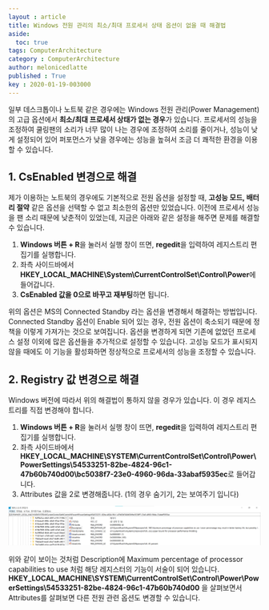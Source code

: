 ```yaml
---
layout : article
title: Windows 전원 관리의 최소/최대 프로세서 상태 옵션이 없을 때 해결법
aside:
  toc: true
tags: ComputerArchitecture
category : ComputerArchitecture
author: melonicedlatte
published : True
key : 2020-01-19-003000
---
```


일부 데스크톱이나 노트북 같은 경우에는 Windows 전원 관리(Power Management)의 고급 옵션에서 **최소/최대 프로세서 상태가 없는 경우**가 있습니다. 프로세서의 성능을 조정하여 쿨링팬의 소리가 너무 많이 나는 경우에 조정하여 소리를 줄이거나, 성능이 낮게 설정되어 있어 퍼포먼스가 낮을 경우에는 성능을 높혀서 조금 더 쾌적한 환경을 이용할 수 있습니다. 

## 1. CsEnabled 변경으로 해결

제가 이용하는 노트북의 경우에도 기본적으로 전원 옵션을 설정할 때, **고성능 모드, 배터리 절약** 같은 옵션을 선택할 수 없고 최소한의 옵션만 있었습니다. 이전에 프로세서 성능을 팬 소리 때문에 낮춘적이 있었는데, 지금은 아래와 같은 설정을 해주면 문제를 해결할 수 있습니다. 

1. **Windows 버튼 + R**을 눌러서 실행 창이 뜨면, **regedit**을 입력하여 레지스트리 편집기를 실행합니다.
2. 좌측 사이드바에서 **HKEY_LOCAL_MACHINE\System\CurrentControlSet\Control\Power**에 들어갑니다. 
3. **CsEnabled 값을 0으로 바꾸고 재부팅**하면 됩니다.

위의 옵션은 MS의 Connected Standby 라는 옵션을 변경해서 해결하는 방법입니다. Connected Standby 옵션이 Enable 되어 있는 경우, 전원 옵션이 축소되기 때문에 정책을 이렇게 가져가는 것으로 보여집니다. 옵션을 변경하게 되면 기존에 없었던 프로세스 설정 이외에 많은 옵션들을 추가적으로 설정할 수 있습니다. 고성능 모드가 표시되지 않을 때에도 이 기능을 활성화하면 정상적으로 프로세서의 성능을 조정할 수 있습니다. 

## 2. Registry 값 변경으로 해결

Windows 버전에 따라서 위의 해결법이 통하지 않을 경우가 있습니다. 이 경우 레지스트리를 직접 변경해야 합니다.

1. **Windows 버튼 + R**을 눌러서 실행 창이 뜨면, **regedit**을 입력하여 레지스트리 편집기를 실행합니다.
2. 좌측 사이드바에서 **HKEY_LOCAL_MACHINE\SYSTEM\CurrentControlSet\Control\Power\PowerSettings\54533251-82be-4824-96c1-47b60b740d00\bc5038f7-23e0-4960-96da-33abaf5935ec**로 들어갑니다.
3. Attributes 값을 2로 변경해줍니다. (1의 경우 숨기기, 2는 보여주기 입니다)

![image](/assets/images/202010/regedit.png)

위와 같이 보이는 것처럼 Description에 Maximum percentage of processor capabilities to use 처럼 해당 레지스터의 기능이 서술이 되어 있습니다. **HKEY_LOCAL_MACHINE\SYSTEM\CurrentControlSet\Control\Power\PowerSettings\54533251-82be-4824-96c1-47b60b740d00** 을 살펴보면서 Attributes를 살펴보면 다른 전원 관련 옵션도 변경할 수 있습니다. 